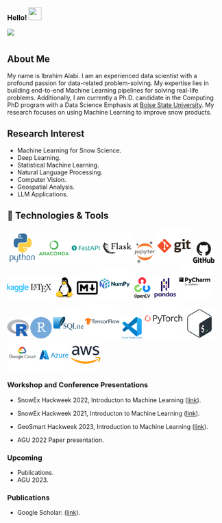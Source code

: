 
### Hello! <img src="https://raw.githubusercontent.com/MartinHeinz/MartinHeinz/master/wave.gif" width="30px" height="30px" />

[<img src="https://img.shields.io/twitter/url?label=Follow%20me&url=https%3A%2F%2Ftwitter.com%2FAnalystIbrahim" />](https://twitter.com/AnalystIbrahim)
<!--
[<img src="https://img.shields.io/badge/LinkedIn-0077B5?style=for-the-badge&logo=linkedin&logoColor=white" />](https://www.linkedin.com/in/ibrahim-alabi-394a17175/)
-->

#

## About Me

My name is Ibrahim Alabi. I am an experienced data scientist with a profound passion for data-related problem-solving. My expertise lies in building end-to-end Machine Learning pipelines for solving real-life problems. Additionally, I am currently a Ph.D. candidate in the Computing PhD program with a Data Science Emphasis at [Boise State University](https://www.boisestate.edu/computing/directory/student-directory/ibrahim-olalekan-alabi/). My research focuses on using Machine Learning to improve snow products. 


## Research Interest

* Machine Learning for Snow Science.
* Deep Learning.
* Statistical Machine Learning.
* Natural Language Processing.
* Computer Vision.
* Geospatial Analysis.
* LLM Applications.


## 🔧 Technologies & Tools

<img src="https://github.com/devicons/devicon/blob/master/icons/python/python-original-wordmark.svg"  alt="Python Logo" width="70px" height="70px" /> 
<img src="https://github.com/devicons/devicon/blob/master/icons/anaconda/anaconda-original-wordmark.svg" alt="Anaconda Logo" width="70px" height="70px" /> 
<img src="https://github.com/devicons/devicon/blob/master/icons/fastapi/fastapi-original-wordmark.svg" alt="FastAPI Logo" width="70px" height="70px" /> 
<img src="https://github.com/devicons/devicon/blob/master/icons/flask/flask-original-wordmark.svg" alt="Flask Logo" width="70px" height="70px" /> 
<img src="https://github.com/devicons/devicon/blob/master/icons/jupyter/jupyter-original-wordmark.svg" alt="Jupyter Logo" width="50px" height="50px" /> 
<img src="https://github.com/devicons/devicon/blob/master/icons/git/git-original-wordmark.svg"  alt="Git Logo" width="80px" height="80px" /> 
<img src="https://github.com/devicons/devicon/blob/master/icons/github/github-original-wordmark.svg"  alt="GitHub Logo" width="50px" height="50px" /> 
<img src="https://github.com/devicons/devicon/blob/master/icons/kaggle/kaggle-original-wordmark.svg"  alt="Kaggle Logo" width="50px" height="50px" /> 
<img src="https://github.com/devicons/devicon/blob/master/icons/latex/latex-original.svg"  alt="Latex Logo" width="50px" height="50px" /> 
<img src="https://github.com/devicons/devicon/blob/master/icons/linux/linux-original.svg"  alt="Linux Logo" width="50px" height="50px" /> 
<img src="https://github.com/devicons/devicon/blob/master/icons/markdown/markdown-original.svg"  alt="Markdown Logo" width="50px" height="50px" /> 
<img src="https://github.com/devicons/devicon/blob/master/icons/numpy/numpy-original-wordmark.svg"  alt="Numpy Logo" width="70px" height="70px" /> 
<img src="https://github.com/devicons/devicon/blob/master/icons/opencv/opencv-original-wordmark.svg"  alt="Opencv Logo" width="50px" height="50px" /> 
<img src="https://github.com/devicons/devicon/blob/master/icons/pandas/pandas-original-wordmark.svg"  alt="Pandas Logo" width="50px" height="50px" /> 
<img src="https://github.com/devicons/devicon/blob/master/icons/pycharm/pycharm-original-wordmark.svg"  alt="Pycharm Logo" width="80px" height="80px" /> 
<img src="https://github.com/devicons/devicon/blob/master/icons/r/r-original.svg"  alt="R Logo" width="50px" height="50px" /> 
<img src="https://github.com/devicons/devicon/blob/master/icons/rstudio/rstudio-original.svg"  alt="RStudio Logo" width="50px" height="50px" /> 
<img src="https://github.com/devicons/devicon/blob/master/icons/sqlite/sqlite-original-wordmark.svg"  alt="Sqlite Logo" width="70px" height="70px" /> 
<img src="https://github.com/devicons/devicon/blob/master/icons/tensorflow/tensorflow-original-wordmark.svg"  alt="TensorFlow Logo" width="80px" height="80px" /> 
<img src="https://github.com/devicons/devicon/blob/master/icons/vscode/vscode-original-wordmark.svg"  alt="VScode Logo" width="50px" height="50px" /> 
<img src="https://github.com/devicons/devicon/blob/master/icons/pytorch/pytorch-original-wordmark.svg"  alt="PyTorch Logo" width="90px" height="90px" /> 
<img src="https://github.com/devicons/devicon/blob/master/icons/bash/bash-original.svg"  alt="Bash Logo" width="70px" height="70px" /> 
<img src="https://github.com/devicons/devicon/blob/master/icons/googlecloud/googlecloud-original-wordmark.svg"  alt="GCP Logo" width="70px" height="70px" />
<img src="https://github.com/devicons/devicon/blob/master/icons/azure/azure-original-wordmark.svg"  alt="Azure Logo" width="70px" height="70px" />
<img src="https://github.com/devicons/devicon/blob/master/icons/amazonwebservices/amazonwebservices-original-wordmark.svg"  alt="AWS Logo" width="70px" height="70px" />




### Workshop and Conference Presentations

* SnowEx Hackweek 2022, Introducton to Machine Learning ([link](https://snowex-2022.hackweek.io/tutorials/machine_learning/Machine_Learning_Tutorial.html)).

* SnowEx Hackweek 2021, Introducton to Machine Learning ([link](https://snowex-2021.hackweek.io/tutorials/machine-learning/Machine_Learning_Tutorial.html)).

* GeoSmart Hackweek 2023, Introduction to Machine Learning ([link](https://geosmart.hackweek.io/)).

* AGU 2022 Paper presentation.

### Upcoming

* Publications.
* AGU 2023.


### Publications

* Google Scholar: ([link](https://scholar.google.com/citations?user=3_S_WFwAAAAJ&hl=en)).

















<!--
**Ibrahim-Ola/Ibrahim-Ola** is a ✨ _special_ ✨ repository because its `README.md` (this file) appears on your GitHub profile.

Here are some ideas to get you started:

- 🔭 I’m currently working on ...
- 🌱 I’m currently learning ...
- 👯 I’m looking to collaborate on ...
- 🤔 I’m looking for help with ...
- 💬 Ask me about ...
- 📫 How to reach me: ...
- 😄 Pronouns: ...
- ⚡ Fun fact: ...
-->
